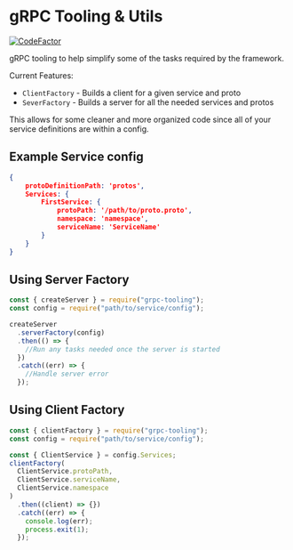 # gRPC Tooling & Utils

[![CodeFactor](https://www.codefactor.io/repository/github/dills122/grpc-playground/badge)](https://www.codefactor.io/repository/github/dills122/grpc-playground)

gRPC tooling to help simplify some of the tasks required by the framework.

Current Features:

- `ClientFactory` - Builds a client for a given service and proto
- `SeverFactory` - Builds a server for all the needed services and protos

This allows for some cleaner and more organized code since all of your service definitions are within a config.

## Example Service config

```json
{
    protoDefinitionPath: 'protos',
    Services: {
        FirstService: {
            protoPath: '/path/to/proto.proto',
            namespace: 'namespace',
            serviceName: 'ServiceName'
        }
    }
}
```

## Using Server Factory

```javascript
const { createServer } = require("grpc-tooling");
const config = require("path/to/service/config");

createServer
  .serverFactory(config)
  .then(() => {
    //Run any tasks needed once the server is started
  })
  .catch((err) => {
    //Handle server error
  });
```

## Using Client Factory

```javascript
const { clientFactory } = require("grpc-tooling");
const config = require("path/to/service/config");

const { ClientService } = config.Services;
clientFactory(
  ClientService.protoPath,
  ClientService.serviceName,
  ClientService.namespace
)
  .then((client) => {})
  .catch((err) => {
    console.log(err);
    process.exit(1);
  });
```
